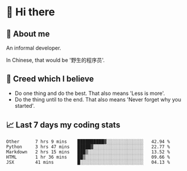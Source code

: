 # 👋 Hi there

## :speech_balloon: About me

An informal developer.

In Chinese, that would be '野生的程序员'.

## :see_no_evil: Creed which I believe

- Do one thing and do the best. That also means 'Less is more'.
- Do the thing until to the end. That also means 'Never forget why you started'.

## :chart_with_upwards_trend: Last 7 days my coding stats

<!--START_SECTION:waka-->
```text
Other      7 hrs 9 mins    ██████████▓░░░░░░░░░░░░░░   42.94 % 
Python     3 hrs 47 mins   █████▓░░░░░░░░░░░░░░░░░░░   22.77 % 
Markdown   2 hrs 15 mins   ███▒░░░░░░░░░░░░░░░░░░░░░   13.52 % 
HTML       1 hr 36 mins    ██▒░░░░░░░░░░░░░░░░░░░░░░   09.66 % 
JSX        41 mins         █░░░░░░░░░░░░░░░░░░░░░░░░   04.13 % 
```
<!--END_SECTION:waka-->
